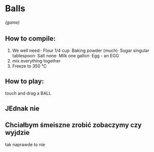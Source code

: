 # Balls

###### (game)

## How to compile:

1. We well need:· Flour 1/4 cup· Baking powder (much)· Sugar singular tablespoon· Salt none· Milk one gallon· Egg - an EGG
2. mix everything together
3. Freeze to 350 °C

## How to play:

 touch and drag a BALL

## JEdnak nie

## Chciałbym śmeiszne zrobić zobaczymy czy wyjdzie

tak naprawde to nie
